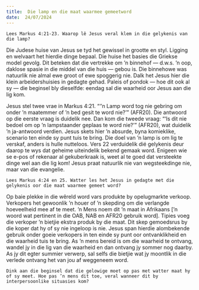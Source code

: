 ```yaml
---
title:  Die lamp en die maat waarmee gemeetword
date:  24/07/2024
---
```


`Lees Markus 4:21-23. Waarop lê Jesus veral klem in die gelykenis van die lamp?`

Die Judese huise van Jesus se tyd het gewissel in grootte en styl. Ligging en welvaart het hierdie dinge bepaal. Die huise het basies die Griekse model gevolg. Dit beteken dat die vertrekke om ’n binnehof — d.w.s. ’n oop, daklose spasie in die middel van die huis — gebou is. Die binnehowe was natuurlik nie almal ewe groot of ewe spoggerig nie. Dalk het Jesus hier die klein arbeidershuisies in gedagte gehad. Paleis of pondok — hoe dit ook al sy — die beginsel bly dieselfde: eendag sal die waarheid oor Jesus aan die lig kom.

Jesus stel twee vrae in Markus 4:21. “‘’n Lamp word tog nie gebring om onder ’n maatemmer of ’n bed gesit te word nie?’” (AFR20). Die antwoord op die eerste vraag is duidelik nee. Dan kom die tweede vraag: “‘Is dit nie bedoel om op ’n lampstaander geplaas te word nie?’” (AFR20), wat duidelik ’n ja-antwoord verdien. Jesus skets hier ’n absurde, byna komieklike, scenario ten einde sy punt tuis te bring. Die doel van ’n lamp is om lig te verskaf, anders is hulle nutteloos. Vers 22 verduidelik dié gelykenis deur daarop te wys dat geheime uiteindelik bekend gemaak word. Enigeen wie se e-pos of rekenaar al gekuberkraak is, weet al te goed dat versteekte dinge wel aan die lig kom! Jesus praat natuurlik nie van wegsteekdinge nie, maar van die evangelie.

`Lees Markus 4:24 en 25. Watter les het Jesus in gedagte met die gelykenis oor die maat waarmee gemeet word?`

Op baie plekke in die wêreld word vars produkte by opelugmarkte verkoop. Verkopers het gewoonlik ’n houer of ’n skepding om die verlangde hoeveelheid mee af te meet. ’n Mens noem dit ’n maat in Afrikaans [’n woord wat pertinent in die OAB, NAB en AFR20 gebruik word]. Tipies voeg die verkoper ’n bietjie ekstra produk by die maat. Dit skep gemoedsrus by die koper dat hy of sy nie ingeloop is nie. Jesus span hierdie alombekende gebruik onder goeie verkopers in ten einde sy punt oor ontvanklikheid en die waarheid tuis te bring. As ’n mens bereid is om die waarheid te ontvang, wandel jy in die lig van die waarheid en dan ontvang jy sommer nog daarby. As jy dit egter summier verwerp, sal selfs die bietjie wat jy moontlik in die verlede ontvang het van jou af weggeneem word.

`Dink aan die beginsel dat die gelowige moet op pas met watter maat hy of sy meet. Hoe pas ’n mens dit toe, veral wanneer dit by interpersoonlike situasies kom?`